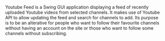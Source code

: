 Youtube Feed is a Swing GUI application displaying a feed of recently uploaded Youtube videos from selected channels. It makes use of Youtube API to allow updating the feed and search for channels to add. Its purpose is to be an alterative for people who want to follow their favourite channels without having an account on the site or those who want to follow some channels without subscribing.

